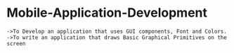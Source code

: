 # Mobile-Application-Development

    ->To Develop an application that uses GUI components, Font and Colors.
    ->To write an application that draws Basic Graphical Primitives on the screen
